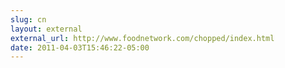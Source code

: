 ```yaml
---
slug: cn
layout: external
external_url: http://www.foodnetwork.com/chopped/index.html
date: 2011-04-03T15:46:22-05:00
---
```

